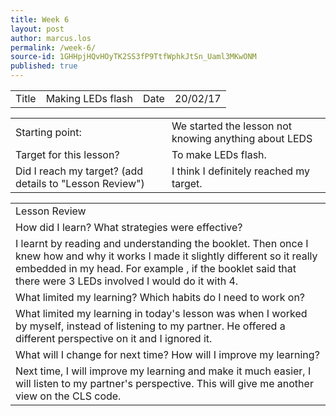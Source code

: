 ```yaml
---
title: Week 6
layout: post
author: marcus.los
permalink: /week-6/
source-id: 1GHHpjHQvHOyTK2SS3fP9TtfWphkJtSn_Uaml3MKwONM
published: true
---
```

<table>
  <tr>
    <td>Title</td>
    <td>Making LEDs flash</td>
    <td>Date</td>
    <td>20/02/17</td>
  </tr>
</table>


<table>
  <tr>
    <td>Starting point:</td>
    <td>We started the lesson not knowing anything about LEDS </td>
  </tr>
  <tr>
    <td>Target for this lesson?</td>
    <td>To make LEDs flash.</td>
  </tr>
  <tr>
    <td>Did I reach my target? 
(add details to "Lesson Review")</td>
    <td> I think I definitely reached my target.</td>
  </tr>
</table>


<table>
  <tr>
    <td>Lesson Review</td>
  </tr>
  <tr>
    <td>How did I learn? What strategies were effective? </td>
  </tr>
  <tr>
    <td>
I learnt by reading and understanding the booklet. Then once I knew how and why it works I made it slightly different so it really embedded in my head. For example , if the booklet said that there were 3 LEDs involved I would do it with 4.</td>
  </tr>
  <tr>
    <td>What limited my learning? Which habits do I need to work on? </td>
  </tr>
  <tr>
    <td>
What limited my learning in today's lesson was when I worked by myself, instead of listening to my partner. He offered a different perspective on it and I ignored it.</td>
  </tr>
  <tr>
    <td>What will I change for next time? How will I improve my learning?</td>
  </tr>
  <tr>
    <td>
Next time, I will improve my learning and make it much easier, I will listen to my partner's perspective. This will give me another view on the CLS code.</td>
  </tr>
</table>


